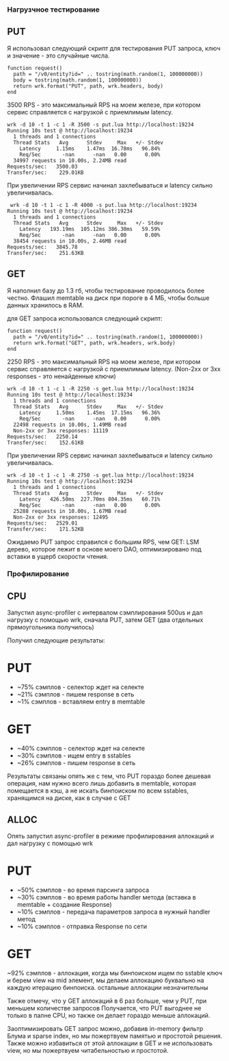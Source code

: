 ### Нагрузчное тестирование

## PUT
Я использовал следующий скрипт для тестирования PUT запроса, ключ и значение - это случайные числа.
```
function request()
  path = "/v0/entity?id=" .. tostring(math.random(1, 100000000))
  body = tostring(math.random(1, 100000000))
  return wrk.format("PUT", path, wrk.headers, body)
end
```
3500 RPS - это максимальный RPS на моем железе, при котором сервис справляется с нагрузкой  с приемлимым latency.
``` 
wrk -d 10 -t 1 -c 1 -R 3500 -s put.lua http://localhost:19234
Running 10s test @ http://localhost:19234
  1 threads and 1 connections
  Thread Stats   Avg      Stdev     Max   +/- Stdev
    Latency     1.15ms    1.47ms  16.78ms   96.84%
    Req/Sec       -nan      -nan   0.00      0.00%
  34997 requests in 10.00s, 2.24MB read
Requests/sec:   3500.03
Transfer/sec:    229.01KB
```
При увеличении RPS сервис начинал захлебываться и latency сильно увеличивалась.

```
 wrk -d 10 -t 1 -c 1 -R 4000 -s put.lua http://localhost:19234
Running 10s test @ http://localhost:19234
  1 threads and 1 connections
  Thread Stats   Avg      Stdev     Max   +/- Stdev
    Latency   193.19ms  105.12ms 386.30ms   59.59%
    Req/Sec       -nan      -nan   0.00      0.00%
  38454 requests in 10.00s, 2.46MB read
Requests/sec:   3845.78
Transfer/sec:    251.63KB
```

## GET
Я наполнил базу до 1.3 гб, чтобы тестирование проводилось более честно. Флашил memtable на диск при пороге в 4 МБ, чтобы больше данных хранилось в RAM.

для GET запроса использовался следующий скрипт:
```
function request()
  path = "/v0/entity?id=" .. tostring(math.random(1, 100000000))
  return wrk.format("GET", path, wrk.headers, wrk.body)
end
```

2250 RPS - это максимальный RPS на моем железе, при котором сервис справляется с нагрузкой с приемлимым latency. (Non-2xx or 3xx responses - это ненайденные ключи)

```
wrk -d 10 -t 1 -c 1 -R 2250 -s get.lua http://localhost:19234
Running 10s test @ http://localhost:19234
  1 threads and 1 connections
  Thread Stats   Avg      Stdev     Max   +/- Stdev
    Latency     1.50ms    1.45ms  17.15ms   96.36%
    Req/Sec       -nan      -nan   0.00      0.00%
  22498 requests in 10.00s, 1.49MB read
  Non-2xx or 3xx responses: 11119
Requests/sec:   2250.14
Transfer/sec:    152.61KB
```

При увеличении RPS сервис начинал захлебываться и latency сильно увеличивалась.
```
wrk -d 10 -t 1 -c 1 -R 2750 -s get.lua http://localhost:19234
Running 10s test @ http://localhost:19234
  1 threads and 1 connections
  Thread Stats   Avg      Stdev     Max   +/- Stdev
    Latency   426.50ms  227.70ms 804.35ms   60.71%
    Req/Sec       -nan      -nan   0.00      0.00%
  25288 requests in 10.00s, 1.67MB read
  Non-2xx or 3xx responses: 12495
Requests/sec:   2529.01
Transfer/sec:    171.52KB
```

Ожидаемо PUT запрос справился с большим RPS, чем GET: LSM дерево, которое лежит в основе моего DAO, оптимизировано под вставки в ущерб скорости чтения. 

### Профилирование

## CPU
Запустил async-profiler с интервалом сэмплирования 500us и дал нагрузку с помощью wrk, сначала PUT, затем GET (два отдельных прямоугольника получилось)

Получил следующие результаты:
# PUT
- ~75% сэмплов - селектор ждет на селекте
- ~21% сэмплов - пишем response в сеть
- ~1% cэмплов - вставляем entry в memtable

# GET
- ~40% сэмплов - селектор ждет на селекте
- ~30% сэмплов - ищем entry в sstables
- ~26% сэмплов - пишем response в сеть


Результаты связаны опять же с тем, что PUT гораздо более дешевая операция, нам нужно всего лишь добавить в memtable, которая помещается в кэш, а не искать бинпоиском по всем sstables, хранящимся на диске, как в случае с GET

## ALLOC
Опять запустил async-profiler в режиме профилирования аллокаций и дал нагрузку с помощью wrk

# PUT
- ~50% сэмплов - во время парсинга запроса
- ~30% сэмплов - во время работы handler метода (вставка в memtable + создание Response)
- ~10% сэмплов - передача параметров запроса в нужный handler метод
- ~10% сэмплов - отправка Response по сети

# GET
~92% сэмплов - аллокация, когда мы бинпоиском ищем по sstable ключ и берем view на mid элемент,
мы делаем аллокацию буквально на каждую итерацию бинпоиска.
остальные аллокации незначительны

Также отмечу, что у GET аллокаций в 6 раз больше, чем у PUT, при меньшем количестве запросов
Получается, что PUT выгоднее не только в палне CPU, но также он делает гораздо меньше аллокаций.

Заоптимизировать GET запрос можно, добавив in-memory фильтр Блума и sparse index, но мы пожертвуем памятью и простотой решения. Также можно избавиться от этой аллокации в GET и не использовать view, но мы пожертвуем читабельностью и простотой.
